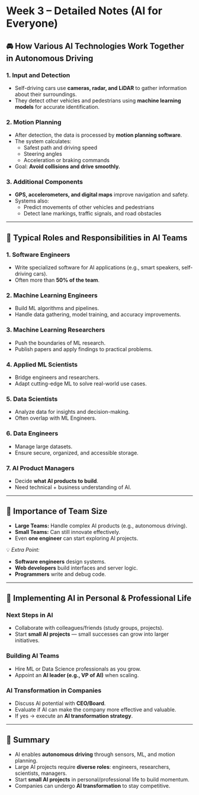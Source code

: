 # Week 3 – Detailed Notes (AI for Everyone)

## 🚘 How Various AI Technologies Work Together in Autonomous Driving

### 1. Input and Detection
- Self-driving cars use **cameras, radar, and LiDAR** to gather information about their surroundings.  
- They detect other vehicles and pedestrians using **machine learning models** for accurate identification.

### 2. Motion Planning
- After detection, the data is processed by **motion planning software**.  
- The system calculates:
  - Safest path and driving speed  
  - Steering angles  
  - Acceleration or braking commands  
- Goal: **Avoid collisions and drive smoothly.**

### 3. Additional Components
- **GPS, accelerometers, and digital maps** improve navigation and safety.  
- Systems also:
  - Predict movements of other vehicles and pedestrians  
  - Detect lane markings, traffic signals, and road obstacles  

---

## 👥 Typical Roles and Responsibilities in AI Teams

### 1. Software Engineers
- Write specialized software for AI applications (e.g., smart speakers, self-driving cars).  
- Often more than **50% of the team**.

### 2. Machine Learning Engineers
- Build ML algorithms and pipelines.  
- Handle data gathering, model training, and accuracy improvements.

### 3. Machine Learning Researchers
- Push the boundaries of ML research.  
- Publish papers and apply findings to practical problems.

### 4. Applied ML Scientists
- Bridge engineers and researchers.  
- Adapt cutting-edge ML to solve real-world use cases.

### 5. Data Scientists
- Analyze data for insights and decision-making.  
- Often overlap with ML Engineers.

### 6. Data Engineers
- Manage large datasets.  
- Ensure secure, organized, and accessible storage.

### 7. AI Product Managers
- Decide **what AI products to build**.  
- Need technical + business understanding of AI.

---

## 🔑 Importance of Team Size

- **Large Teams:** Handle complex AI products (e.g., autonomous driving).  
- **Small Teams:** Can still innovate effectively.  
- Even **one engineer** can start exploring AI projects.

💡 *Extra Point:*  
- **Software engineers** design systems.  
- **Web developers** build interfaces and server logic.  
- **Programmers** write and debug code.

---

## 🚀 Implementing AI in Personal & Professional Life

### Next Steps in AI
- Collaborate with colleagues/friends (study groups, projects).  
- Start **small AI projects** — small successes can grow into larger initiatives.

### Building AI Teams
- Hire ML or Data Science professionals as you grow.  
- Appoint an **AI leader (e.g., VP of AI)** when scaling.

### AI Transformation in Companies
- Discuss AI potential with **CEO/Board**.  
- Evaluate if AI can make the company more effective and valuable.  
- If yes → execute an **AI transformation strategy**.

---

## 📌 Summary
- AI enables **autonomous driving** through sensors, ML, and motion planning.  
- Large AI projects require **diverse roles**: engineers, researchers, scientists, managers.  
- Start **small AI projects** in personal/professional life to build momentum.  
- Companies can undergo **AI transformation** to stay competitive.
